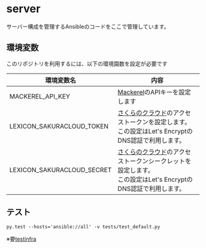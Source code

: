 server
======================

サーバー構成を管理するAnsibleのコードをここで管理しています。

環境変数
----------------------

このリポジトリを利用するには、以下の環境園数を設定が必要です

| 環境変数名                   | 内容                                                                                      |
| ---------------------------- | ----------------------------------------------------------------------------------------- |
| MACKEREL_API_KEY             | [Mackerel](https://mackerel.io/)のAPIキーを設定します                                     |
| LEXICON_SAKURACLOUD_TOKEN | [さくらのクラウド](https://cloud.sakura.ad.jp/)のアクセストークンを設定します。<br>この設定はLet's EncryptのDNS認証で利用します。             |
| LEXICON_SAKURACLOUD_SECRET    | [さくらのクラウド](https://cloud.sakura.ad.jp/)のアクセストークンシークレットを設定します。<br>この設定はLet's EncryptのDNS認証で利用します。 |


テスト
----------------------

```
py.test --hosts='ansible://all' -v tests/test_default.py
```

※要[testinfra](https://testinfra.readthedocs.io/)
